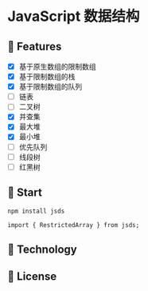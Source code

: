 # JavaScript 数据结构

## :cherry_blossom: Features
- [x] 基于原生数组的限制数组
- [x] 基于限制数组的栈
- [x] 基于限制数组的队列
- [ ] 链表
- [ ] 二叉树
- [x] 并查集
- [x] 最大堆
- [x] 最小堆 
- [ ] 优先队列
- [ ] 线段树
- [ ] 红黑树

## :bouquet: Start

```
npm install jsds

import { RestrictedArray } from jsds;
```

## :hibiscus: Technology
## :rose: License
